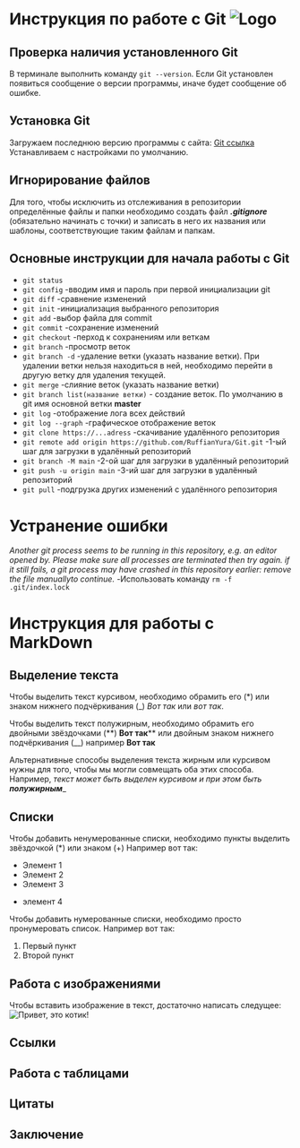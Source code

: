 # Инструкция по работе с Git ![Logo](git.webp)
## Проверка наличия установленного Git
В терминале выполнить команду `git --version`. Если Git установлен появиться сообщение о версии программы, иначе будет сообщение об ошибке.

## Установка Git
Загружаем последнюю версию программы с сайта: [Git ссылка](https://git-scm.com/download/)
Устанавливаем с настройками по умолчанию.

## Игнорирование файлов
Для того, чтобы исключить из отслеживания в репозитории определённые файлы и папки необходимо создать файл ***.gitignore*** (обязательно начинать с точки) и записать в него их названия или шаблоны, соответствующие таким файлам и папкам.

## Основные инструкции для начала работы с Git

* `git status`
* `git config` -вводим имя и пароль при первой инициализации git
* `git diff` -сравнение изменений
* `git init` -инициализация выбранного репозитория
* `git add` -выбор файла для commit
* `git commit` -сохранение изменений
* `git checkout` -перход к сохранениям или веткам
* `git branch` -просмотр веток
* `git branch -d` -удаление ветки (указать название ветки). При удалении ветки нельзя находиться в ней, необходимо перейти в другую ветку для удаления текущей.
* `git merge` -слияние веток (указать название ветки)
* `git branch list(название ветки)` - создание веток. По умолчанию в git имя основной ветки **master**
* `git log` -отображение лога всех действий
* `git log --graph` -графическое отображение веток
* `git clone https://...adress` -скачивание удалённого репозитория
* `git remote add origin https://github.com/RuffianYura/Git.git` -1-ый шаг для загрузки в удалённый репозиторий
* `git branch -M main` -2-ой шаг для загрузки в удалённый репозиторий
* `git push -u origin main` -3-ий шаг для загрузки в удалённый репозиторий
* `git pull` -подгрузка других изменений с удалённого репозитория

# Устранение ошибки
*Another git process seems to be running in this repository, e.g. an editor opened by. Please make sure all processes are terminated then try again. if it still fails, a git process may have crashed in this repository earlier: remove the file manuallyto continue.* -Использовать команду ```rm -f .git/index.lock```

# Инструкция для работы с MarkDown

## Выделение текста
Чтобы выделить текст курсивом, необходимо обрамить его (*) или знаком нижнего подчёркивания (_) *Вот так* или _вот так_.

Чтобы выделить текст полужирным, необходимо обрамить его двойными звёздочками (**) **Вот так**** или двойным знаком нижнего подчёркивания (__) например __Вот так__

Альтернативные способы выделения текста жирным или курсивом нужны для того, чтобы мы могли совмещать оба этих способа. Например, _текст может быть выделен курсивом и при этом быть **полужирным**__

## Списки

Чтобы добавить ненумерованные списки, необходимо пункты выделить звёздочкой (*) или знаком (+)
Например вот так:
* Элемент 1
* Элемент 2
* Элемент 3
+ элемент 4

Чтобы добавить нумерованные списки, необходимо просто пронумеровать список.
Например вот так:
1. Первый пункт
2. Второй пункт

## Работа с изображениями

Чтобы вставить изображение в текст, достаточно написать следущее:
![Привет, это котик!](cat.jpeg)

## Ссылки

## Работа с таблицами

## Цитаты

## Заключение